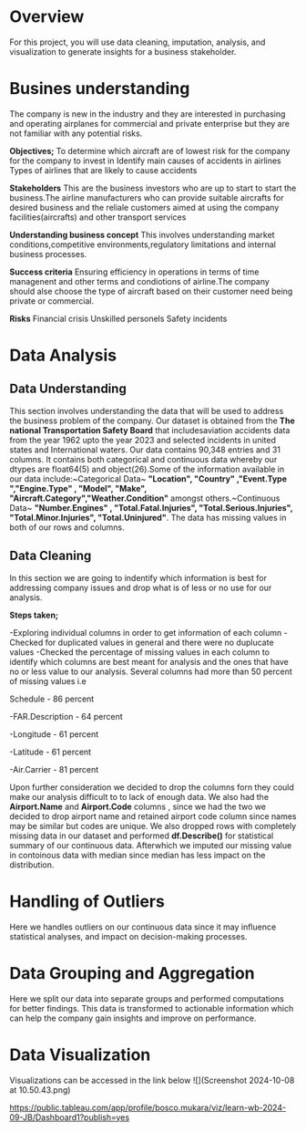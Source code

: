 # Overview

For this project, you will use data cleaning, imputation, analysis, and visualization to generate insights for a business stakeholder.


# Busines understanding
The company is new in the industry and they are interested in purchasing and operating airplanes for commercial and private enterprise but they are not familiar with any potential risks.

**Objectives;**
To determine which aircraft are of lowest risk for the company for the company to invest in
Identify main causes of accidents in airlines
Types of airlines that are likely to cause accidents

**Stakeholders**
This are the business investors who are up to start to start the business.The airline manufacturers who can provide suitable aircrafts for desired business and the reliale customers aimed at using the company facilities(aircrafts) and other transport services

**Understanding business concept**
This involves understanding market conditions,competitive environments,regulatory limitations and internal business processes.

**Success criteria**
Ensuring efficiency in operations in terms of time managenent and other terms and condiotions of airline.The company should alse choose the type of aircraft based on their customer need being private or commercial.

**Risks**
Financial crisis
Unskilled personels
Safety incidents


# Data Analysis

## Data Understanding
 This section involves understanding the data that will be used to address the business problem of the company.
Our dataset is obtained from the **The national Transportation Safety Board** that includesaviation accidents data from the year 1962 upto the year 2023 and selected incidents in united states and International waters.
Our data contains 90,348 entries and 31 columns.
 It contains both categorical and continuous data whereby our dtypes are float64(5) and object(26).Some of the information available in our data include:~Categorical Data~ **"Location", "Country" ,"Event.Type ","Engine.Type" , "Model", "Make", "Aircraft.Category","Weather.Condition"** amongst others.~Continuous Data~ **"Number.Engines" , "Total.Fatal.Injuries", "Total.Serious.Injuries", "Total.Minor.Injuries", "Total.Uninjured"**.
  The data has missing values in both of our rows and columns.
  
## Data Cleaning
In this section we are going to indentify which information is best for addressing company issues and drop what is of less or no use for our analysis.

**Steps taken;**

-Exploring individual columns in order to get information of each column
-Checked for duplicated values in general and there were no duplucate values
-Checked the percentage of missing values in each column to identify which columns are best meant for analysis and the ones that have no or less value to our analysis.
Several columns had more than 50 percent of missing values i.e 

Schedule - 86 percent

-FAR.Description - 64 percent

-Longitude - 61 percent

-Latitude - 61 percent

-Air.Carrier - 81 percent

Upon further consideration we decided to drop the columns forn they could make our analysis difficult to to lack of enough data.
We also had the **Airport.Name** and **Airport.Code** columns , since we had the two we decided to drop airport name and retained airport code column since names may be similar but codes are unique.
We also dropped rows with completely missing data in our dataset and performed **df.Describe()** for statistical summary of our continuous data.
Afterwhich we imputed our missing value in contoinous data with median since median has less impact on the distribution.

# Handling of Outliers

Here we handles outliers on our continuous data since it may influence statistical analyses, and impact on decision-making processes.

# Data Grouping and Aggregation

Here we split our data into separate groups and performed computations for better findings.
This data is transformed to actionable information which can help the company gain insights and improve on performance.

# Data Visualization

Visualizations can be accessed in the link below
![](Screenshot 2024-10-08 at 10.50.43.png)

https://public.tableau.com/app/profile/bosco.mukara/viz/learn-wb-2024-09-JB/Dashboard1?publish=yes





